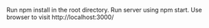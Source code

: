 

Run npm install in the root directory.
Run server using npm start.
Use browser to visit http://localhost:3000/
